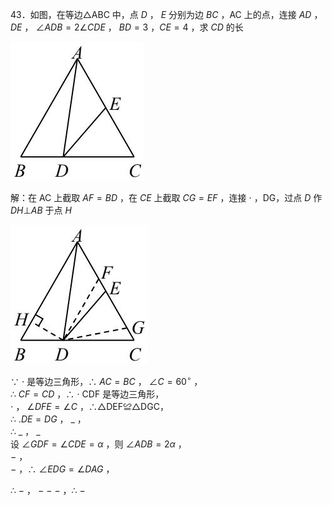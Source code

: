 43．如图，在等边△ABC 中，点 $D$ ， $E$ 分别为边 $B C$ ，AC 上的点，连接 $A D$ ， $D E$ ， $\angle A D B { = } 2 \angle C D E$ ， $B D { = } 3$ ，$C E { = } 4$ ，求 $C D$ 的长

![](<../../qs_image_DB/专题1-6_二倍角的解题策略：倍半角模型与绝配角（解析版）_/acfa3cdf5a121f03cc147c4497706dae94e84224de00ea8f80b7e97ce2e123c2.jpg>)

解：在 AC 上截取 $A F { = } B D$ ，在 $C E$ 上截取 $C G { = } E F$ ，连接 $\cdot$ ，DG，过点 $D$ 作 $D H \bot A B$ 于点 $H$

![](<../../qs_image_DB/专题1-6_二倍角的解题策略：倍半角模型与绝配角（解析版）_/784745363acd4c1416ad10f63c5584b93593e55903c0fc76b649b92bf07e9a79.jpg>)

∵ $\cdot$ 是等边三角形，∴ $A C { = } B C$ ， $\angle C = 6 0 ^ { \circ }$ ，  
∴ $C F { = } C D$ ，∴ $\cdot$ CDF 是等边三角形，  
$\cdot$ ， $\angle D F E = \angle C$ ，∴△DEF≌△DGC，  
∴ $. D E { = } D G$ ， $\_$ ，  
∴ $\_$ ， $\_$   
设 $\angle G D F { = } \angle C D E { = } \alpha$ ，则 $\angle A D B { = } 2 \alpha$ ，  
$-$ ，  
$-$ ，∴ $\angle E D G = \angle D A G$ ，

∴ $-$ ， $-$ $-$ $-$ ，∴ $-$
